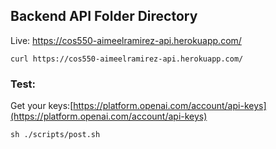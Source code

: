 ## Backend API Folder Directory


Live:
https://cos550-aimeelramirez-api.herokuapp.com/


```curl https://cos550-aimeelramirez-api.herokuapp.com/```

### Test: 
Get your keys:[https://platform.openai.com/account/api-keys](https://platform.openai.com/account/api-keys)

```
sh ./scripts/post.sh
```